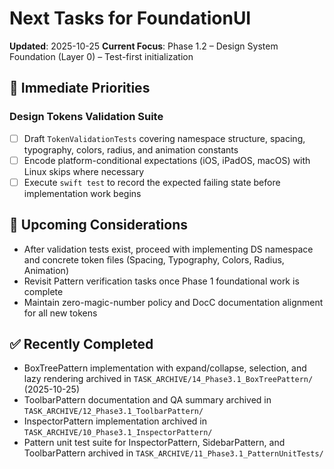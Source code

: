 # Next Tasks for FoundationUI

**Updated**: 2025-10-25
**Current Focus**: Phase 1.2 – Design System Foundation (Layer 0) – Test-first initialization

## 🎯 Immediate Priorities

### Design Tokens Validation Suite
- [ ] Draft `TokenValidationTests` covering namespace structure, spacing, typography, colors, radius, and animation constants
- [ ] Encode platform-conditional expectations (iOS, iPadOS, macOS) with Linux skips where necessary
- [ ] Execute `swift test` to record the expected failing state before implementation work begins

## 🔭 Upcoming Considerations
- After validation tests exist, proceed with implementing DS namespace and concrete token files (Spacing, Typography, Colors, Radius, Animation)
- Revisit Pattern verification tasks once Phase 1 foundational work is complete
- Maintain zero-magic-number policy and DocC documentation alignment for all new tokens

## ✅ Recently Completed
- BoxTreePattern implementation with expand/collapse, selection, and lazy rendering archived in `TASK_ARCHIVE/14_Phase3.1_BoxTreePattern/` (2025-10-25)
- ToolbarPattern documentation and QA summary archived in `TASK_ARCHIVE/12_Phase3.1_ToolbarPattern/`
- InspectorPattern implementation archived in `TASK_ARCHIVE/10_Phase3.1_InspectorPattern/`
- Pattern unit test suite for InspectorPattern, SidebarPattern, and ToolbarPattern archived in `TASK_ARCHIVE/11_Phase3.1_PatternUnitTests/`
